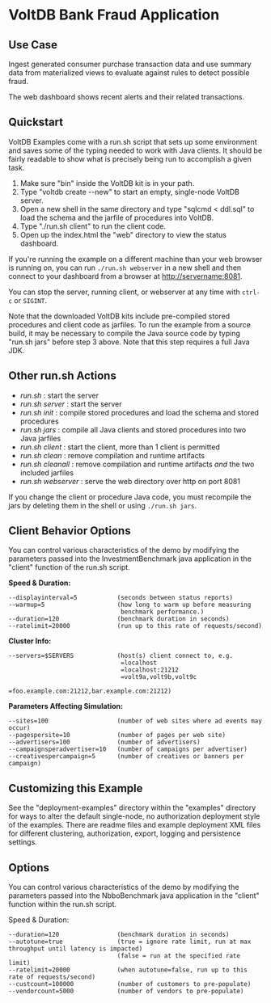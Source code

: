 # VoltDB Bank Fraud Application

Use Case
--------
Ingest generated consumer purchase transaction data and use summary data from materialized views to evaluate against rules to detect possible fraud.

The web dashboard shows recent alerts and their related transactions.

Quickstart
---------------------------
VoltDB Examples come with a run.sh script that sets up some environment and saves some of the typing needed to work with Java clients. It should be fairly readable to show what is precisely being run to accomplish a given task.

1. Make sure "bin" inside the VoltDB kit is in your path.
2. Type "voltdb create --new" to start an empty, single-node VoltDB server.
3. Open a new shell in the same directory and type "sqlcmd < ddl.sql" to load the schema and the jarfile of procedures into VoltDB.
4. Type "./run.sh client" to run the client code.
5. Open up the index.html the "web" directory to view the status dashboard.

If you're running the example on a different machine than your web browser is running on, you can run `./run.sh webserver` in a new shell and then connect to your dashboard from a browser at [http://servername:8081](http://servername:8081).

You can stop the server, running client, or webserver at any time with `ctrl-c` or `SIGINT`.

Note that the downloaded VoltDB kits include pre-compiled stored procedures and client code as jarfiles. To run the example from a source build, it may be necessary to compile the Java source code by typing "run.sh jars" before step 3 above. Note that this step requires a full Java JDK.

Other run.sh Actions
---------------------------
- *run.sh* : start the server
- *run.sh server* : start the server
- *run.sh init* : compile stored procedures and load the schema and stored procedures
- *run.sh jars* : compile all Java clients and stored procedures into two Java jarfiles
- *run.sh client* : start the client, more than 1 client is permitted
- *run.sh clean* : remove compilation and runtime artifacts
- *run.sh cleanall* : remove compilation and runtime artifacts *and* the two included jarfiles
- *run.sh webserver* : serve the web directory over http on port 8081

If you change the client or procedure Java code, you must recompile the jars by deleting them in the shell or using `./run.sh jars`.

Client Behavior Options
---------------------------
You can control various characteristics of the demo by modifying the parameters passed into the InvestmentBenchmark java application in the "client" function of the run.sh script.

**Speed & Duration:**

    --displayinterval=5           (seconds between status reports)
    --warmup=5                    (how long to warm up before measuring 
                                   benchmark performance.)
    --duration=120                (benchmark duration in seconds)
    --ratelimit=20000             (run up to this rate of requests/second)
    
**Cluster Info:**

    --servers=$SERVERS            (host(s) client connect to, e.g.
                                   =localhost
                                   =localhost:21212
                                   =volt9a,volt9b,volt9c
                                   =foo.example.com:21212,bar.example.com:21212)

**Parameters Affecting Simulation:**

    --sites=100                   (number of web sites where ad events may occur)
    --pagespersite=10             (number of pages per web site)
    --advertisers=100             (number of advertisers)
    --campaignsperadvertiser=10   (number of campaigns per advertiser)
    --creativespercampaign=5      (number of creatives or banners per campaign)

Customizing this Example
---------------------------
See the "deployment-examples" directory within the "examples" directory for ways to alter the default single-node, no authorization deployment style of the examples. There are readme files and example deployment XML files for different clustering, authorization, export, logging and persistence settings.

Options
-------
You can control various characteristics of the demo by modifying the parameters passed into the NbboBenchmark java application in the "client" function within the run.sh script.

Speed & Duration:

    --duration=120                (benchmark duration in seconds)
    --autotune=true               (true = ignore rate limit, run at max throughput until latency is impacted)
                                  (false = run at the specified rate limit)
    --ratelimit=20000             (when autotune=false, run up to this rate of requests/second)
    --custcount=100000            (number of customers to pre-populate)
    --vendorcount=5000            (number of vendors to pre-populate)




